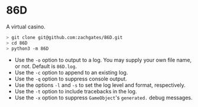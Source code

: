 # 86D
A virtual casino.

```bash
> git clone git@github.com:zachgates/86D.git
> cd 86D
> python3 -m 86D
```

* Use the `-o` option to output to a log. You may supply your own file name, or not. Default is `86D.log`.
* Use the `-c` option to append to an existing log.
* Use the `-q` option to suppress console output.
* Use the options `-l` and `-s` to set the log level and format, respectively.
* Use the `-t` option to include tracebacks in the log.
* Use the `-x` option to suppress `GameObject`'s `generated.` debug messages.
